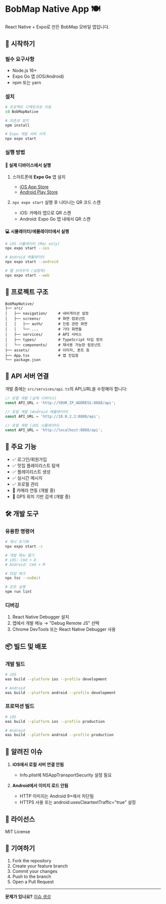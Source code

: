 # BobMap Native App 🍽️

React Native + Expo로 만든 BobMap 모바일 앱입니다.

## 🚀 시작하기

### 필수 요구사항
- Node.js 16+
- Expo Go 앱 (iOS/Android)
- npm 또는 yarn

### 설치
```bash
# 프로젝트 디렉토리로 이동
cd BobMapNative

# 의존성 설치
npm install

# Expo 개발 서버 시작
npx expo start
```

### 실행 방법

#### 📱 실제 디바이스에서 실행
1. 스마트폰에 **Expo Go** 앱 설치
   - [iOS App Store](https://apps.apple.com/app/expo-go/id982107779)
   - [Android Play Store](https://play.google.com/store/apps/details?id=host.exp.exponent)

2. `npx expo start` 실행 후 나타나는 QR 코드 스캔
   - iOS: 카메라 앱으로 QR 스캔
   - Android: Expo Go 앱 내에서 QR 스캔

#### 💻 시뮬레이터/에뮬레이터에서 실행
```bash
# iOS 시뮬레이터 (Mac only)
npx expo start --ios

# Android 에뮬레이터
npx expo start --android

# 웹 브라우저 (실험적)
npx expo start --web
```

## 📁 프로젝트 구조

```
BobMapNative/
├── src/
│   ├── navigation/     # 네비게이션 설정
│   ├── screens/        # 화면 컴포넌트
│   │   ├── auth/       # 인증 관련 화면
│   │   └── ...         # 기타 화면들
│   ├── services/       # API 서비스
│   ├── types/          # TypeScript 타입 정의
│   └── components/     # 재사용 가능한 컴포넌트
├── assets/             # 이미지, 폰트 등
├── App.tsx             # 앱 진입점
└── package.json
```

## 🔧 API 서버 연결

개발 중에는 `src/services/api.ts`의 API_URL을 수정해야 합니다:

```typescript
// 로컬 개발 (실제 디바이스)
const API_URL = 'http://YOUR_IP_ADDRESS:8888/api';

// 로컬 개발 (Android 에뮬레이터)
const API_URL = 'http://10.0.2.2:8888/api';

// 로컬 개발 (iOS 시뮬레이터)
const API_URL = 'http://localhost:8888/api';
```

## 🎨 주요 기능

- ✅ 로그인/회원가입
- ✅ 맛집 플레이리스트 탐색
- ✅ 플레이리스트 생성
- ✅ 실시간 메시지
- ✅ 프로필 관리
- 🚧 카메라 연동 (개발 중)
- 🚧 GPS 위치 기반 검색 (개발 중)

## 🛠️ 개발 도구

### 유용한 명령어
```bash
# 캐시 초기화
npx expo start -c

# 개발 메뉴 열기
# iOS: Cmd + D
# Android: Cmd + M

# 타입 체크
npx tsc --noEmit

# 린트 실행
npm run lint
```

### 디버깅
1. React Native Debugger 설치
2. 앱에서 개발 메뉴 → "Debug Remote JS" 선택
3. Chrome DevTools 또는 React Native Debugger 사용

## 📦 빌드 및 배포

### 개발 빌드
```bash
# iOS
eas build --platform ios --profile development

# Android
eas build --platform android --profile development
```

### 프로덕션 빌드
```bash
# iOS
eas build --platform ios --profile production

# Android
eas build --platform android --profile production
```

## 🐛 알려진 이슈

1. **iOS에서 로컬 서버 연결 안됨**
   - Info.plist에 NSAppTransportSecurity 설정 필요

2. **Android에서 이미지 로드 안됨**
   - HTTP 이미지는 Android 9+에서 차단됨
   - HTTPS 사용 또는 android:usesCleartextTraffic="true" 설정

## 📝 라이선스

MIT License

## 👥 기여하기

1. Fork the repository
2. Create your feature branch
3. Commit your changes
4. Push to the branch
5. Open a Pull Request

---

**문제가 있나요?** [이슈 생성](https://github.com/yourusername/BobMap/issues)